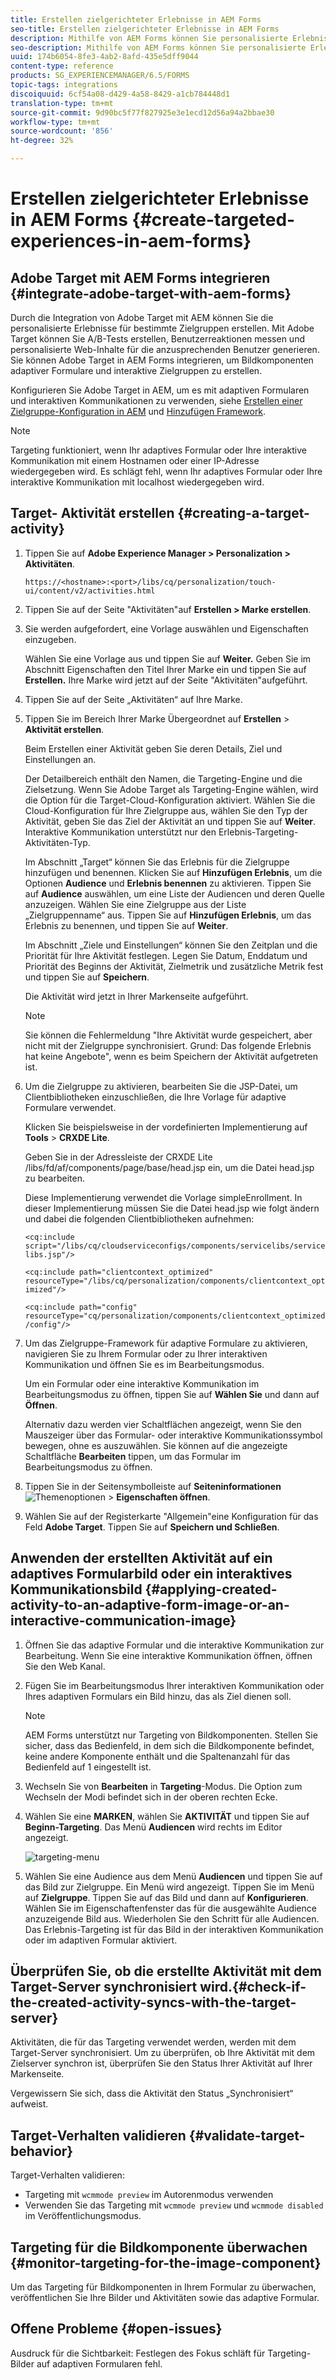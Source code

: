 ```yaml
---
title: Erstellen zielgerichteter Erlebnisse in AEM Forms
seo-title: Erstellen zielgerichteter Erlebnisse in AEM Forms
description: Mithilfe von AEM Forms können Sie personalisierte Erlebnisse für bestimmte Zielgruppen bieten.
seo-description: Mithilfe von AEM Forms können Sie personalisierte Erlebnisse für bestimmte Zielgruppen bieten.
uuid: 174b6054-8fe3-4ab2-8afd-435e5dff9044
content-type: reference
products: SG_EXPERIENCEMANAGER/6.5/FORMS
topic-tags: integrations
discoiquuid: 6cf54a08-d429-4a58-8429-a1cb784448d1
translation-type: tm+mt
source-git-commit: 9d90bc5f77f827925e3e1ecd12d56a94a2bbae30
workflow-type: tm+mt
source-wordcount: '856'
ht-degree: 32%

---
```



# Erstellen zielgerichteter Erlebnisse in AEM Forms {#create-targeted-experiences-in-aem-forms}

## Adobe Target mit AEM Forms integrieren {#integrate-adobe-target-with-aem-forms}

Durch die Integration von Adobe Target mit AEM können Sie die personalisierte Erlebnisse für bestimmte Zielgruppen erstellen. Mit Adobe Target können Sie A/B-Tests erstellen, Benutzerreaktionen messen und personalisierte Web-Inhalte für die anzusprechenden Benutzer generieren. Sie können Adobe Target in AEM Forms integrieren, um Bildkomponenten adaptiver Formulare und interaktive Zielgruppen zu erstellen.

Konfigurieren Sie Adobe Target in AEM, um es mit adaptiven Formularen und interaktiven Kommunikationen zu verwenden, siehe [Erstellen einer Zielgruppe-Konfiguration in AEM](/help/sites-administering/target.md) und [Hinzufügen Framework](/help/sites-administering/target.md).

>[!NOTE]
>
>Targeting funktioniert, wenn Ihr adaptives Formular oder Ihre interaktive Kommunikation mit einem Hostnamen oder einer IP-Adresse wiedergegeben wird. Es schlägt fehl, wenn Ihr adaptives Formular oder Ihre interaktive Kommunikation mit localhost wiedergegeben wird.

## Target- Aktivität erstellen {#creating-a-target-activity}

1. Tippen Sie auf **Adobe Experience Manager > Personalization > Aktivitäten**.

   `https://<hostname>:<port>/libs/cq/personalization/touch-ui/content/v2/activities.html`

1. Tippen Sie auf der Seite &quot;Aktivitäten&quot;auf **Erstellen > Marke erstellen**.
1. Sie werden aufgefordert, eine Vorlage auswählen und Eigenschaften einzugeben.

   Wählen Sie eine Vorlage aus und tippen Sie auf **Weiter.** Geben Sie im Abschnitt Eigenschaften den Titel Ihrer Marke ein und tippen Sie auf  **Erstellen.**
Ihre Marke wird jetzt auf der Seite &quot;Aktivitäten&quot;aufgeführt.

1. Tippen Sie auf der Seite „Aktivitäten“ auf Ihre Marke.
1. Tippen Sie im Bereich Ihrer Marke Übergeordnet auf **Erstellen** > **Aktivität erstellen**.

   Beim Erstellen einer Aktivität geben Sie deren Details, Ziel und Einstellungen an.

   Der Detailbereich enthält den Namen, die Targeting-Engine und die Zielsetzung. Wenn Sie Adobe Target als Targeting-Engine wählen, wird die Option für die Target-Cloud-Konfiguration aktiviert. Wählen Sie die Cloud-Konfiguration für Ihre Zielgruppe aus, wählen Sie den Typ der Aktivität, geben Sie das Ziel der Aktivität an und tippen Sie auf **Weiter**. Interaktive Kommunikation unterstützt nur den Erlebnis-Targeting-Aktivitäten-Typ.

   Im Abschnitt „Target“ können Sie das Erlebnis für die Zielgruppe hinzufügen und benennen. Klicken Sie auf **Hinzufügen Erlebnis**, um die Optionen **Audience** und **Erlebnis benennen** zu aktivieren. Tippen Sie auf **Audience** auswählen, um eine Liste der Audiencen und deren Quelle anzuzeigen. Wählen Sie eine Zielgruppe aus der Liste „Zielgruppenname“ aus. Tippen Sie auf **Hinzufügen Erlebnis**, um das Erlebnis zu benennen, und tippen Sie auf **Weiter**.

   Im Abschnitt „Ziele und Einstellungen“ können Sie den Zeitplan und die Priorität für Ihre Aktivität festlegen. Legen Sie Datum, Enddatum und Priorität des Beginns der Aktivität, Zielmetrik und zusätzliche Metrik fest und tippen Sie auf **Speichern**.

   Die Aktivität wird jetzt in Ihrer Markenseite aufgeführt.

   >[!NOTE]
   >
   >Sie können die Fehlermeldung &quot;Ihre Aktivität wurde gespeichert, aber nicht mit der Zielgruppe synchronisiert. Grund: Das folgende Erlebnis hat keine Angebote&quot;, wenn es beim Speichern der Aktivität aufgetreten ist.

1. Um die Zielgruppe zu aktivieren, bearbeiten Sie die JSP-Datei, um Clientbibliotheken einzuschließen, die Ihre Vorlage für adaptive Formulare verwendet.

   Klicken Sie beispielsweise in der vordefinierten Implementierung auf **Tools** > **CRXDE Lite**.

   Geben Sie in der Adressleiste der CRXDE Lite /libs/fd/af/components/page/base/head.jsp ein, um die Datei head.jsp zu bearbeiten.

   Diese Implementierung verwendet die Vorlage simpleEnrollment. In dieser Implementierung müssen Sie die Datei head.jsp wie folgt ändern und dabei die folgenden Clientbibliotheken aufnehmen:

   `<cq:include script="/libs/cq/cloudserviceconfigs/components/servicelibs/servicelibs.jsp"/>`

   `<cq:include path="clientcontext_optimized" resourceType="/libs/cq/personalization/components/clientcontext_optimized"/>`

   `<cq:include path="config" resourceType="cq/personalization/components/clientcontext_optimized/config"/>`

1. Um das Zielgruppe-Framework für adaptive Formulare zu aktivieren, navigieren Sie zu Ihrem Formular oder zu Ihrer interaktiven Kommunikation und öffnen Sie es im Bearbeitungsmodus.

   Um ein Formular oder eine interaktive Kommunikation im Bearbeitungsmodus zu öffnen, tippen Sie auf **Wählen Sie** und dann auf **Öffnen**.

   Alternativ dazu werden vier Schaltflächen angezeigt, wenn Sie den Mauszeiger über das Formular- oder interaktive Kommunikationssymbol bewegen, ohne es auszuwählen. Sie können auf die angezeigte Schaltfläche **Bearbeiten** tippen, um das Formular im Bearbeitungsmodus zu öffnen.

1. Tippen Sie in der Seitensymbolleiste auf **Seiteninformationen** ![Themenoptionen](assets/theme-options.png) > **Eigenschaften öffnen**.
1. Wählen Sie auf der Registerkarte &quot;Allgemein&quot;eine Konfiguration für das Feld **Adobe Target**. Tippen Sie auf **Speichern und Schließen**.

## Anwenden der erstellten Aktivität auf ein adaptives Formularbild oder ein interaktives Kommunikationsbild {#applying-created-activity-to-an-adaptive-form-image-or-an-interactive-communication-image}

1. Öffnen Sie das adaptive Formular und die interaktive Kommunikation zur Bearbeitung. Wenn Sie eine interaktive Kommunikation öffnen, öffnen Sie den Web Kanal.

1. Fügen Sie im Bearbeitungsmodus Ihrer interaktiven Kommunikation oder Ihres adaptiven Formulars ein Bild hinzu, das als Ziel dienen soll.

   >[!NOTE]
   >
   >AEM Forms unterstützt nur Targeting von Bildkomponenten. Stellen Sie sicher, dass das Bedienfeld, in dem sich die Bildkomponente befindet, keine andere Komponente enthält und die Spaltenanzahl für das Bedienfeld auf 1 eingestellt ist.

1. Wechseln Sie von **Bearbeiten** in **Targeting**-Modus. Die Option zum Wechseln der Modi befindet sich in der oberen rechten Ecke.
1. Wählen Sie eine **MARKEN**, wählen Sie **AKTIVITÄT** und tippen Sie auf **Beginn-Targeting**. Das Menü **Audiencen** wird rechts im Editor angezeigt.

   ![targeting-menu](assets/targeting-menu.png)

1. Wählen Sie eine Audience aus dem Menü **Audiencen** und tippen Sie auf das Bild zur Zielgruppe. Ein Menü wird angezeigt. Tippen Sie im Menü auf **Zielgruppe**. Tippen Sie auf das Bild und dann auf **Konfigurieren**. Wählen Sie im Eigenschaftenfenster das für die ausgewählte Audience anzuzeigende Bild aus. Wiederholen Sie den Schritt für alle Audiencen. Das Erlebnis-Targeting ist für das Bild in der interaktiven Kommunikation oder im adaptiven Formular aktiviert.

## Überprüfen Sie, ob die erstellte Aktivität mit dem Target-Server synchronisiert wird.{#check-if-the-created-activity-syncs-with-the-target-server}

Aktivitäten, die für das Targeting verwendet werden, werden mit dem Target-Server synchronisiert. Um zu überprüfen, ob Ihre Aktivität mit dem Zielserver synchron ist, überprüfen Sie den Status Ihrer Aktivität auf Ihrer Markenseite.

Vergewissern Sie sich, dass die Aktivität den Status „Synchronisiert“ aufweist.

## Target-Verhalten validieren {#validate-target-behavior}

Target-Verhalten validieren:

* Targeting mit `wcmmode preview` im Autorenmodus verwenden
* Verwenden Sie das Targeting mit `wcmmode preview` und `wcmmode disabled` im Veröffentlichungsmodus.

## Targeting für die Bildkomponente überwachen {#monitor-targeting-for-the-image-component}

Um das Targeting für Bildkomponenten in Ihrem Formular zu überwachen, veröffentlichen Sie Ihre Bilder und Aktivitäten sowie das adaptive Formular.

## Offene Probleme {#open-issues}

Ausdruck für die Sichtbarkeit: Festlegen des Fokus schläft für Targeting-Bilder auf adaptiven Formularen fehl.
